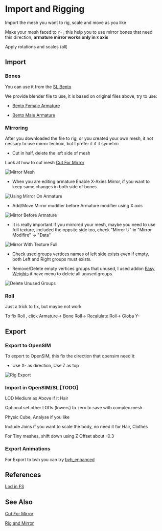 # Import and Rigging

Import the mesh you want to rig, scale and move as you like

Make your mesh faced to ``Y-`` , this help you to use mirror bones that need this direction, **armature mirror works only in ``X`` axis**

Apply rotations and scales (all)

## Import

### Bones

You can use it from the [SL Bento](https://wiki.secondlife.com/wiki/Project_Bento_Resources_and_Information)

We provide blender file to use, it is based on original files above, try to use:

* [Bento Female Armature](../Female_SL_Bento_Fixed.blend)

* [Bento Male Armature](../Female_SL_Bento_Fixed.blend)

### Mirroring

After you downloaded the file to rig, or you created your own mesh, it not nessary to use mirror technic, but I prefer it if it symetric

* Cut in half, delete the left side of mesh

Look at how to cut mesh [Cut For Mirror](../examples/CutForMirror/CutForMirror.md)

![Mirror Mesh](MirrorMesh.png)

* When you are editing armature Enable X-Axies Mirror, if you want to keep same changes in both side of bones.

![Using Mirror On Armature](UsingMirrorOnX.png)

* Add/Move Mirror modifier before Armature modifier using X axis

![Mirror Before Armature](MirrorBeforeArmature.png)

* It is really important if you mirrored your mesh, maybe you need to use full texture, included the oppsite side too, check "Mirror U" in "Mirror Modifire" -> "Data"

![Mirror With Texture Full](MirrorWithTextureFull.png)

* Check used groups vertices names of left side exists even if empty, both Left and Right groups must exists.

* Remove/Delete empty vertices groups that unused, I used addon [Easy Weights](https://studio.blender.org/pipeline/addons/easy_weights) it have menu to delete all unused groups.

![Delete Unused Groups](DeleteUnusedGroups.png)

### Roll

Just a trick to fix, but maybe not work

To fix Roll , click Armature-> Bone Roll-> Recalulate Roll-> Globa Y-

## Export

### Export to OpenSIM

To export to OpenSIM, this fix the direction that opensim need it:

* Use X- as direction, Use Z as top

![Rig Export](RigExportPage01.png)

### Import in OpenSIM/SL [TODO]

LOD Medium as Above if it Hair

Optional set other LODs (lowers) to zero to save with complex mesh

Physic Cube, Analyse if you like

Include Joins if you want to scale the body, no need it for Hair, Clothes

For Tiny meshes, shift down using Z Offset about -0.3

### Export Animations

For Export to bvh you can try [bvh_enhanced](https://github.com/walkoncross/blender_bvh_addon_enhanced)

## References

[Lod in FS](https://www.firestormviewer.org/lod-and-the-upcoming-firestorm-release-the-what-and-why/)

## See Also

[Cut For Mirror](../examples/CutForMirror/CutForMirror.md)

[Rig and Mirror](../examples/RigMirror/readme.md)
